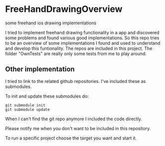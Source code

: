 FreeHandDrawingOverview
=======================

some freehand ios drawing implementations

I tried to implement freehand drawing functionality in a app and discovered some problems and found various good implementations. 
So this repo tries to be an overview of some implementations I found and used to understand and develop this funtionality. 
The repos are included in this project. 
The folder "OwnTests" are really only some tests from me to play around.


## Other implementation

I tried to link to the related github repositories. I've included these as submodules.

To init and update these submodules do:

    git submodule init
    git submodule update
    
When I can't find the git repo anymore I included the code directly.

Please notify me when you don't want to be included in this repository.


To run a specific project choose the target you want and start it.
